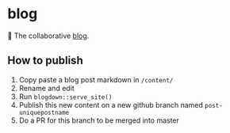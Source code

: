 # blog
:mega: The collaborative [blog](https://easystats.github.io/blog/).



## How to publish

1. Copy paste a blog post markdown in `/content/`
2. Rename and edit
3. Run `blogdown::serve_site()`
4. Publish this new content on a new github branch named `post-uniquepostname`
5. Do a PR for this branch to be merged into master